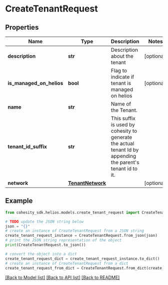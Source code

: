 # CreateTenantRequest


## Properties

Name | Type | Description | Notes
------------ | ------------- | ------------- | -------------
**description** | **str** | Description about the tenant | [optional] 
**is_managed_on_helios** | **bool** | Flag to indicate if tenant is managed on helios | [optional] 
**name** | **str** | Name of the Tenant. | 
**tenant_id_suffix** | **str** | This suffix is used by cohesity to generate the actual tenant Id by appending the parent&#39;s tenant id to it. | 
**network** | [**TenantNetwork**](TenantNetwork.md) |  | [optional] 

## Example

```python
from cohesity_sdk.helios.models.create_tenant_request import CreateTenantRequest

# TODO update the JSON string below
json = "{}"
# create an instance of CreateTenantRequest from a JSON string
create_tenant_request_instance = CreateTenantRequest.from_json(json)
# print the JSON string representation of the object
print(CreateTenantRequest.to_json())

# convert the object into a dict
create_tenant_request_dict = create_tenant_request_instance.to_dict()
# create an instance of CreateTenantRequest from a dict
create_tenant_request_from_dict = CreateTenantRequest.from_dict(create_tenant_request_dict)
```
[[Back to Model list]](../README.md#documentation-for-models) [[Back to API list]](../README.md#documentation-for-api-endpoints) [[Back to README]](../README.md)


